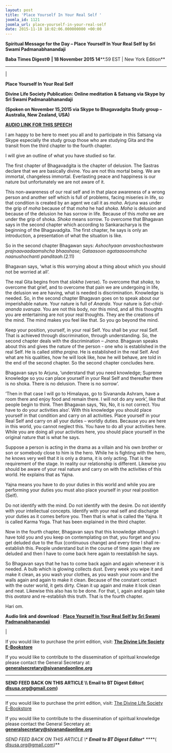 ```yaml
---
layout: post
title: 'Place Yourself In Your Real Self '
joomla_id: 1121
joomla_url: place-yourself-in-your-real-self
date: 2015-11-18 18:02:06.000000000 +00:00
---
```

  

















































**Spiritual Message for the Day – Place Yourself In Your Real Self by Sri Swami Padmanabhanandaji**

 **Baba Times Digest© | 18 November 2015 14****.59 EST | New York Edition**

* * *

| 

**Place Yourself In Your Real Self**

**Divine Life Society Publication: Online meditation & Satsang via Skype by Sri Swami Padmanabhanandaji**

**(Spoken on November 15,2015 via Skype to Bhagavadgita Study group – Australia, New Zealand, USA)**

**[AUDIO LINK FOR THIS SPEECH](https://www.dropbox.com/l/s/DGWqJClVTSaf8xhrUkAWKr)**

I am happy to be here to meet you all and to participate in this Satsang via Skype especially the study group those who are studying Gita and the transit from the third chapter to the fourth chapter.

I will give an outline of what you have studied so far.

The first chapter of Bhagavadgita is the chapter of delusion. The Sastras declare that we are basically divine. You are not this mortal being. We are immortal, changeless immortal. Everlasting peace and happiness is our nature but unfortunately we are not aware of it.

This non-awareness of our real self and in that place awareness of a wrong person and another self which is full of problems, facing miseries in life, so that condition is created by an agent we call it as _moha_. Arjuna was under the grip of _moha_ because of that _moha_ he had _shoka_. _Moha_ is delusion and because of the delusion he has sorrow in life. Because of this _moha_ we are under the grip of shoka. _Shoka_ means sorrow. To overcome that Bhagavan says in the second chapter which according to Sankaracharya is the beginning of the Bhagavadgita. The first chapter, he says is only an introduction, a presentation of what the situation is like.

So in the second chapter Bhagawan says: _Ashochyaan anvashochastwam prajnaavaadaamshcha bhaashase; Gataasoon agataasoomshcha naanushochanti panditaah._(2.11)

Bhagavan says, ‘what is this worrying about a thing about which you should not be worried at all’.

The real Gita begins from that _slokha_ (verse). To overcome that _shoka_, to overcome that grief, and to overcome that pain we are undergoing in life, the delusion we are having, what is needed is discrimination. Knowledge is needed. So, in the second chapter Bhagavan goes on to speak about our imperishable nature. Your nature is full of _Ananda_. Your nature is _Sat-chid-ananda_ _svarupa_. You are not this body, nor this mind, and all this thoughts you are entertaining are not your real thoughts. They are the creations of the mind. The mind makes you feel like that. So you go beyond the mind.

Keep your position, yourself, in your real Self. You shall be your real Self. That is achieved through discrimination, through understanding. So, the second chapter deals with the discrimination – _Jnana_. Bhagavan speaks about this and gives the nature of the person - one who is established in the real Self. He is called _stitha prajna_. He is established in the real Self. And what are his qualities, how he will look like, how he will behave, are told in the end of the second chapter. So the second chapter concludes here.

Bhagavan says to Arjuna, ‘understand that you need knowledge; Supreme knowledge so you can place yourself in your Real Self and thereafter there is no shoka. There is no delusion. There is no sorrow’.

‘Then in that case I will go to Himalayas, go to Sivananda Ashram, have a room there and enjoy food and remain there. I will not do any work’, like that people begin to think. Then Bhagavan says, ‘No, No, it is not correct. You have to do your activities also’. With this knowledge you should place yourself in that condition and carry on all activities. Place yourself in your Real Self and carry on all your duties – worldly duties. Because you are here in this world, you cannot neglect this. You have to do all your activities here. While you are doing all your activities here, you should place yourself in the original nature that is what he says.

Suppose a person is acting in the drama as a villain and his own brother or son or somebody close to him is the hero. While he is fighting with the hero, he knows very well that it is only a drama, it is only acting. That is the requirement of the stage. In reality our relationship is different. Likewise you should be aware of your real nature and carry on with the activities of this world. He explains that as Yajna.

Yajna means you have to do your duties in this world and while you are performing your duties you must also place yourself in your real position (Self).

Do not identify with the mind. Do not identify with the desire. Do not identify with your intellectual concepts. Identify with your real self and discharge your duties as it comes before you. Then that is what is called the Yajna. It is called Karma Yoga. That has been explained in the third chapter.

Now in the fourth chapter, Bhagavan says that this knowledge although I have told you and you keep on contemplating on that, you forget and you get deluded due to the flux (continuous change) and every time I shall re-establish this. People understand but in the course of time again they are deluded and then I have to come back here again to reestablish he says.

So Bhagavan says that he has to come back again and again whenever it is needed. A bulb which is glowing collects dust. Every week you wipe it and make it clean, as you wash your clothes, as you wash your room and the walls again and again to make it clean. Because of the constant contact with the outer world, it gets dirty. Clean it up again and make it look clean and neat. Likewise this also has to be done. For that, I, again and again take this _avatara_ and re-establish this truth. That is the fourth chapter.

Hari om.



**Audio link and download** : **[Place Yourself In Your Real Self by Sri Swami Padmanabhanandaji](https://www.dropbox.com/l/s/DGWqJClVTSaf8xhrUkAWKr)**

 |



If you would like to purchase the print edition, visit: **[The Divine Life Society E-Bookstore](http://www.dlshq.org/download/download.htm)**

If you would like to contribute to the dissemination of spiritual knowledge please contact the General Secretary at: [](mailto:%20%3Cscript%20type=%27text/javascript%27%3E%20%3C%21--%20var%20prefix%20=%20%27ma%27%20+%20%27il%27%20+%20%27to%27;%20var%20path%20=%20%27hr%27%20+%20%27ef%27%20+%20%27=%27;%20var%20addy57016%20=%20%27generalsecretary%27%20+%20%27@%27;%20addy57016%20=%20addy57016%20+%20%27sivanandaonline%27%20+%20%27.%27%20+%20%27org%27;%20document.write%28%27%3Ca%20%27%20+%20path%20+%20%27%5C%27%27%20+%20prefix%20+%20%27:%27%20+%20addy57016%20+%20%27%5C%27%3E%27%29;%20document.write%28addy57016%29;%20document.write%28%27%3C%5C/a%3E%27%29;%20//--%3E%5Cn%20%3C/script%3E%3Cscript%20type=%27text/javascript%27%3E%20%3C%21--%20document.write%28%27%3Cspan%20style=%5C%27display:%20none;%5C%27%3E%27%29;%20//--%3E%20%3C/script%3EThis%20email%20address%20is%20being%20protected%20from%20spambots.%20You%20need%20JavaScript%20enabled%20to%20view%20it.%20%3Cscript%20type=%27text/javascript%27%3E%20%3C%21--%20document.write%28%27%3C/%27%29;%20document.write%28%27span%3E%27%29;%20//--%3E%20%3C/script%3E?subject=Contribution%20to%20Dissemination%20of%20Spiritual%20Knowledge) **generalsecretary@sivanandaonline.org**

****

**SEND FEED BACK ON THIS ARTICLE \\\ Email to BT Digest Editor[](mailto:%20%3Cscript%20type=%27text/javascript%27%3E%20%3C%21--%20var%20prefix%20=%20%27ma%27%20+%20%27il%27%20+%20%27to%27;%20var%20path%20=%20%27hr%27%20+%20%27ef%27%20+%20%27=%27;%20var%20addy72654%20=%20%27dlsusa.org%27%20+%20%27@%27;%20addy72654%20=%20addy72654%20+%20%27gmail%27%20+%20%27.%27%20+%20%27com%27;%20document.write%28%27%3Ca%20%27%20+%20path%20+%20%27%5C%27%27%20+%20prefix%20+%20%27:%27%20+%20addy72654%20+%20%27%5C%27%3E%27%29;%20document.write%28addy72654%29;%20document.write%28%27%3C%5C/a%3E%27%29;%20//--%3E%5Cn%20%3C/script%3E%3Cscript%20type=%27text/javascript%27%3E%20%3C%21--%20document.write%28%27%3Cspan%20style=%5C%27display:%20none;%5C%27%3E%27%29;%20//--%3E%20%3C/script%3EThis%20email%20address%20is%20being%20protected%20from%20spambots.%20You%20need%20JavaScript%20enabled%20to%20view%20it.%20%3Cscript%20type=%27text/javascript%27%3E%20%3C%21--%20document.write%28%27%3C/%27%29;%20document.write%28%27span%3E%27%29;%20//--%3E%20%3C/script%3E?subject=DLS%20Posts)( [dlsusa.org@gmail.com](mailto:dlsusa.org@gmail.com))**



* * *



  

If you would like to purchase the print edition, visit: [The Divine Life Society E-Bookstore](http://www.dlshq.org/download/download.htm)

If you would like to contribute to the dissemination of spiritual knowledge please contact the General Secretary at: **[generalsecretary@sivanandaonline.org](mailto:generalsecretary@sivanandaonline.org)**

**SEND FEED BACK ON THIS ARTICLE \\\**  **Email to BT Digest Editor**** [](mailto:%20%3Cscript%20type=%27text/javascript%27%3E%20%3C%21--%20var%20prefix%20=%20%27ma%27%20+%20%27il%27%20+%20%27to%27;%20var%20path%20=%20%27hr%27%20+%20%27ef%27%20+%20%27=%27;%20var%20addy72654%20=%20%27dlsusa.org%27%20+%20%27@%27;%20addy72654%20=%20addy72654%20+%20%27gmail%27%20+%20%27.%27%20+%20%27com%27;%20document.write%28%27%3Ca%20%27%20+%20path%20+%20%27%5C%27%27%20+%20prefix%20+%20%27:%27%20+%20addy72654%20+%20%27%5C%27%3E%27%29;%20document.write%28addy72654%29;%20document.write%28%27%3C%5C/a%3E%27%29;%20//--%3E%5Cn%20%3C/script%3E%3Cscript%20type=%27text/javascript%27%3E%20%3C%21--%20document.write%28%27%3Cspan%20style=%5C%27display:%20none;%5C%27%3E%27%29;%20//--%3E%20%3C/script%3EThis%20email%20address%20is%20being%20protected%20from%20spambots.%20You%20need%20JavaScript%20enabled%20to%20view%20it.%20%3Cscript%20type=%27text/javascript%27%3E%20%3C%21--%20document.write%28%27%3C/%27%29;%20document.write%28%27span%3E%27%29;%20//--%3E%20%3C/script%3E?subject=DLS%20Posts)****( [dlsusa.org@gmail.com](mailto:dlsusa.org@gmail.com))**  
